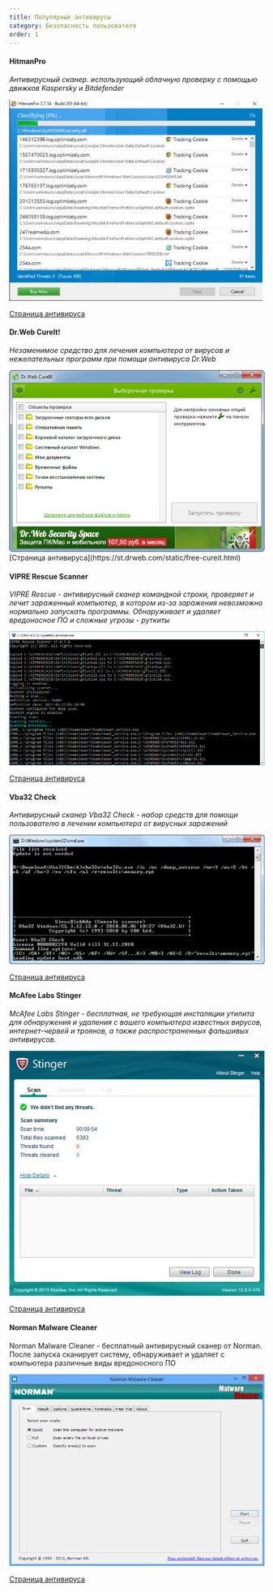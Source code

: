 ```yaml
---
title: Популярные антивирусы
category: Безопасность пользователя 
order: 1
---
```


#### HitmanPro

*Антивирусный сканер. использующий облачную проверку с помощью движков Kaspersky и Bitdefender*

<img src="/images/hitmanpro.png" width="500">

[Cтраница антивируса](https://www.hitmanpro.com)

#### Dr.Web CureIt!

*Незаменимое средство для лечения компьютера от вирусов и нежелательных программ при помощи антивируса Dr.Web*

<img src="/images/drwebscreen.png">
[Страница антивируса](https://st.drweb.com/static/free-cureit.html)

#### VIPRE Rescue Scanner

*VIPRE Rescue - антивирусный сканер командной строки, проверяет и лечит зараженный компьютер, в котором из-за заражения невозможно нормально запускать программы. Обнаруживает и удаляет вредоносное ПО и сложные угрозы - руткиты*

<img src="/images/viperscreen.png">

[Страница антивируса](https://www.vipre.com/)

#### Vba32 Check

*Антивирусный сканер Vba32 Check - набор средств для помощи пользователю в лечении компьютера от вирусных заражений*

<img src="/images/vba32screen.png">

[Страница антивируса](https://www.anti-virus.by/)

#### McAfee Labs Stinger

*McAfee Labs Stinger - беcплатная, не требующая инсталяции утилита для обнаружения и удаления с вашего компьютера известных вирусов, интернет-червей и троянов, а также распространенных фальшивых антивирусов.*

<img src="/images/Mcafescreen.png">

[Страница антивируса](https://www.mcafee.com/enterprise/ru-ru/downloads/free-tools/stinger.html)

#### Norman Malware Cleaner

Norman Malware Cleaner - бесплатный антивирусный сканер от Norman. После запуска сканирует систему, обнаруживает и удаляет с компьютера различные виды вредоносного ПО	

<img src="/images/Normanscreen.png">

[Страница антивируса](https://www.norman.com/)